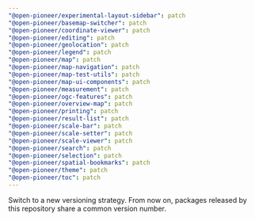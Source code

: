 ```yaml
---
"@open-pioneer/experimental-layout-sidebar": patch
"@open-pioneer/basemap-switcher": patch
"@open-pioneer/coordinate-viewer": patch
"@open-pioneer/editing": patch
"@open-pioneer/geolocation": patch
"@open-pioneer/legend": patch
"@open-pioneer/map": patch
"@open-pioneer/map-navigation": patch
"@open-pioneer/map-test-utils": patch
"@open-pioneer/map-ui-components": patch
"@open-pioneer/measurement": patch
"@open-pioneer/ogc-features": patch
"@open-pioneer/overview-map": patch
"@open-pioneer/printing": patch
"@open-pioneer/result-list": patch
"@open-pioneer/scale-bar": patch
"@open-pioneer/scale-setter": patch
"@open-pioneer/scale-viewer": patch
"@open-pioneer/search": patch
"@open-pioneer/selection": patch
"@open-pioneer/spatial-bookmarks": patch
"@open-pioneer/theme": patch
"@open-pioneer/toc": patch
---
```


Switch to a new versioning strategy.
From now on, packages released by this repository share a common version number.
